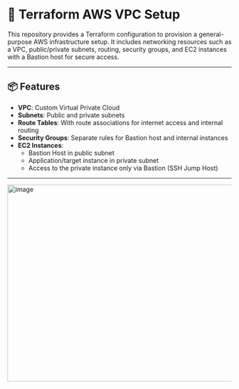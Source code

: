# 🚀 Terraform AWS VPC Setup

This repository provides a Terraform configuration to provision a general-purpose AWS infrastructure setup. It includes networking resources such as a VPC, public/private subnets, routing, security groups, and EC2 instances with a Bastion host for secure access.

---

## 📦 Features

- **VPC**: Custom Virtual Private Cloud
- **Subnets**: Public and private subnets
- **Route Tables**: With route associations for internet access and internal routing
- **Security Groups**: Separate rules for Bastion host and internal instances
- **EC2 Instances**:
  - Bastion Host in public subnet
  - Application/target instance in private subnet
  - Access to the private instance only via Bastion (SSH Jump Host)

---
<img width="979" height="443" alt="image" src="https://github.com/user-attachments/assets/f76bfbde-299b-4bfe-9a43-ad22f26c2c64" />
